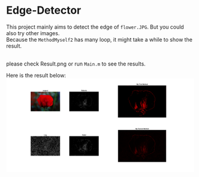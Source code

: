 Edge-Detector
========================================
This project mainly aims to detect the edge of `flower.JPG`. But you could also try other images.<br>
Because the `MethodMyself2` has many loop, it might take a while to show the result.<br><br>

please check Result.png or run `Main.m` to see the results.<br>

Here is the result below:
![image](./Result.png "kernel")
